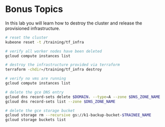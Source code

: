 # Bonus Topics

In this lab you will learn how to destroy the cluster and release the provisioned infrastructure.

```bash
# reset the cluster
kubeone reset -t /training/tf_infra

# verify all worker nodes have been deleted
gcloud compute instances list

# destroy the infrastructure provided via terraform
terraform -chdir=/training/tf_infra destroy

# verify no vms are running
gcloud compute instances list

# delete the gce DNS entry
gcloud dns record-sets delete $DOMAIN. --type=A --zone $DNS_ZONE_NAME
gcloud dns record-sets list --zone $DNS_ZONE_NAME

# delete the gce storage bucket
gcloud storage rm --recursive gs://k1-backup-bucket-$TRAINEE_NAME
gcloud storage buckets list
```
